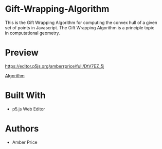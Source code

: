 # Gift-Wrapping-Algorithm
This is the Gift Wrapping Algorithm for computing the convex hull of a given set of points in Javascript. The Gift Wrapping Algorithm is a principle topic in computational geometry.

# Preview
https://editor.p5js.org/amberrprice/full/DtV7EZ_5j

[Algorithm](https://i.ibb.co/Cb7tF6d/Algorithm.png)

# Built With
* p5.js Web Editor

# Authors
* Amber Price
